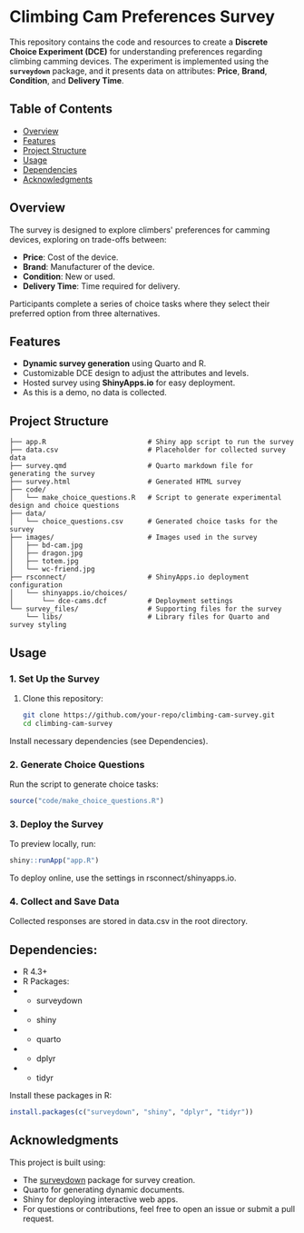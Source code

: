 # Climbing Cam Preferences Survey

This repository contains the code and resources to create a **Discrete Choice Experiment (DCE)** for understanding preferences regarding climbing camming devices. The experiment is implemented using the **`surveydown`** package, and it presents data on attributes: **Price**, **Brand**, **Condition**, and **Delivery Time**.

## **Table of Contents**
- [Overview](#overview)
- [Features](#features)
- [Project Structure](#project-structure)
- [Usage](#usage)
- [Dependencies](#dependencies)
- [Acknowledgments](#acknowledgments)

## **Overview**
The survey is designed to explore climbers' preferences for camming devices, exploring on trade-offs between:
- **Price**: Cost of the device.
- **Brand**: Manufacturer of the device.
- **Condition**: New or used.
- **Delivery Time**: Time required for delivery.

Participants complete a series of choice tasks where they select their preferred option from three alternatives.

## **Features**
- **Dynamic survey generation** using Quarto and R.
- Customizable DCE design to adjust the attributes and levels.
- Hosted survey using **ShinyApps.io** for easy deployment.
- As this is a demo, no data is collected.


## **Project Structure**
```
├── app.R                         # Shiny app script to run the survey 
├── data.csv                      # Placeholder for collected survey data 
├── survey.qmd                    # Quarto markdown file for generating the survey 
├── survey.html                   # Generated HTML survey 
├── code/
│   └── make_choice_questions.R   # Script to generate experimental design and choice questions 
├── data/
│   └── choice_questions.csv      # Generated choice tasks for the survey 
├── images/                       # Images used in the survey 
│   ├── bd-cam.jpg 
│   ├── dragon.jpg 
│   ├── totem.jpg 
│   └── wc-friend.jpg 
├── rsconnect/                    # ShinyApps.io deployment configuration 
│   └── shinyapps.io/choices/ 
│       └── dce-cams.dcf          # Deployment settings 
└── survey_files/                 # Supporting files for the survey 
    └── libs/                     # Library files for Quarto and survey styling
```

## **Usage**

### **1. Set Up the Survey**
1. Clone this repository:
   ```bash
   git clone https://github.com/your-repo/climbing-cam-survey.git
   cd climbing-cam-survey
   ```
Install necessary dependencies (see Dependencies).

### 2. Generate Choice Questions
Run the script to generate choice tasks:

```r
source("code/make_choice_questions.R")
```

### 3. Deploy the Survey
To preview locally, run:
```r
shiny::runApp("app.R")
```
To deploy online, use the settings in rsconnect/shinyapps.io.

### 4. Collect and Save Data
Collected responses are stored in data.csv in the root directory.

## Dependencies:
- R 4.3+
- R Packages:
- - surveydown
- - shiny
- - quarto
- - dplyr
- - tidyr

Install these packages in R:

```r
install.packages(c("surveydown", "shiny", "dplyr", "tidyr"))
```

## Acknowledgments
This project is built using:
- The [surveydown](https://surveydown.org) package for survey creation.
- Quarto for generating dynamic documents.
- Shiny for deploying interactive web apps.
- For questions or contributions, feel free to open an issue or submit a pull request.
